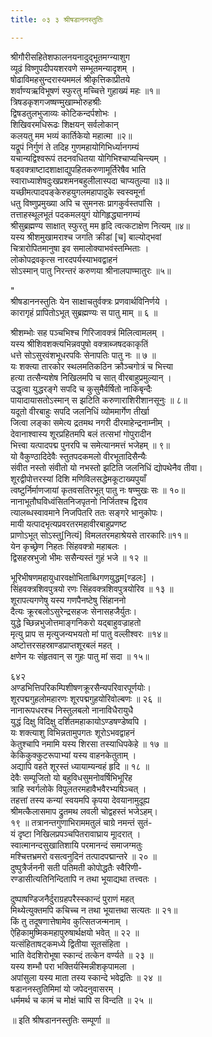 ```yaml
---
title: ०३ ३ श्रीषडाननस्तुतिः

---
```

 श्रीगौरीसहितेशफालनयनादुद्भूतमग्न्याशुग  
व्यूढं विष्णुपदीपयशरवणे सम्भूतमन्यादृशम् ।  
षोढाविमहसुन्दरास्यममलं श्रीकृत्तिकाप्रीतये  
शर्वाण्यऋविभूषणं स्फुरतु मच्चित्ते गुहाख्यं महः ॥१॥  
त्रिषडकृशगजष्षण्मुखाम्भोरुहश्रीः  
द्विषडतुलभुजाव्यः कोटिकन्दर्पशोभः ।  
शिखिवरमधिरूढः शिक्षयन् सर्वलोकान्  
कलयतु मम भव्यं कार्तिकेयो महात्मा ॥२॥  
यद्रूपं निर्गुणं ते तदिह गुणमहायोगिभिर्ध्यानगम्यं  
यचान्यद्विश्वरूपं तदनवधितया योगिभिश्चाप्यचिन्त्यम् ।  
षड्वक्त्राष्टादशाक्षाद्युपहितकरुणामूर्तिरेषैव भाति  
स्वाराध्याशेषदुःखप्रशमनबहुलीलास्पदा चाप्यतुल्या ॥३॥  
यच्छीमत्पादपङ्केरुहयुगलमहापादुके स्वस्वमूर्ना  
धतु विष्णुप्रमुख्या अपि च सुमनसः प्रागकुर्वस्तपांसि ।  
तत्ताहस्थूलभूतं पदकमलयुगं योगिहृद्ध्यानगम्यं  
श्रीसुब्रह्मण्य साक्षात् स्फुरतु मम हृदि त्वत्कटाक्षेण नित्यम् ॥४॥  
यस्य श्रीशमुखामराश्च जगति क्रीडां [च] बाल्योद्भवां  
चित्रारोपितमानुषा इव समालोक्याभवंस्तम्भिताः ।  
लोकोपद्रवकृत्स नारदपर्यस्याभवद्वाहनं  
सोऽस्मान् पातु निरन्तरं करुणया श्रीनालपाण्मातुरः ॥५॥  

"  
श्रीषडाननस्तुतिः येन साक्षाचतुर्वक्त्रः प्रणवार्थविनिर्णये ।  
कारागृहं प्रापितोऽभूत् सुब्रह्मण्यः स पातु माम् ॥ ६ ॥  

श्रीशम्भोः सह पञ्चभिश्च गिरिजावक्त्रं मिलित्वामलम् ।  
यस्य श्रीशिवशक्त्यभिन्नवपुषो वक्त्राब्जषदकाकृतिं  
धत्ते सोऽसुरवंशभूधरपविः सेनापतिः पातु नः ॥ ७ ॥  
यः शक्त्या तारकोर स्थलमतिकठिन क्रौञ्चगोत्रं च भित्त्या  
हत्या तत्सैन्यशेष निखिलमपि च सात् वीरबाहुप्रमुल्यान् ।  
उद्धृत्वा युद्धरङ्गे सपदि च कुसुमैर्वर्षितो नाकिबृन्दैः  
पायादायासतोऽस्मान् स झटिति करुणाराशिरीशानसूनुः ॥ ८॥  
यदूतो वीरबाहुः सपदि जलनिधिं व्योममार्गेण तीर्खा  
जित्वा लङ्का समेत्य द्रतमथ नगरी दीरमाहेन्द्रनाम्नीम् ।  
देवानाश्वास्य शूरप्रहितमपि बलं तत्सभां गोपुरादीन  
भित्त्वा यत्पादपद्म पुनरपि च समेत्यानमत्तं भजेहम् ॥ ९॥  
यो वैकुण्ठादिदेवैः स्तुतपदकमलो वीरभूतादिसैन्यैः  
संवीत नस्तो संवीतो यो नभस्तो झटिति जलनिधिं द्योपथेनैव तीवा।  
शूरद्वीपोत्तरस्यां दिशि मणिविलसद्धेमकूटाख्यपुयाँ  
त्वष्टुर्निर्माणजायां कृतवसतिरभूत् पातु नः षण्मुखः सः ॥ १०॥  
नानाभूतौघविध्वंसितनिजपृतनो निर्जितश्च द्विराव  
त्यालब्धस्वावमाने निजपितरि ततः सङ्गरे भानुकोपः।  
मायी यत्पादभृत्यप्रवरतरमहावीरबाहुप्रणष्ट  
प्राणोऽभूत् सोऽस्तु[नित्यं] विमलतरमहाश्रेयसे तारकारिः॥११॥  
येन कृच्छ्रेण निहतः सिंहवक्त्रो महाबलः ।  
द्विसहस्रभुजो भीमः ससैन्यस्तं गुहं भजे ॥ १२ ॥  

भूरिभीषणमहायुधारवक्षोभिताब्धिगणयुद्धम[ण्डलः] ।  
सिंहवक्त्रशिवपुत्रयो रणः सिंहवक्त्रशिवपुत्रयोरिव ॥ १३ ॥  
शूरापत्यगणेषु यस्य गणपैनष्टेषु सिंहाननो  
दैत्यः क्रूरबलोऽसुरेन्द्रसहजः सेनासहजैर्युतः।  
युद्धे च्छिन्नभुजोत्तमाङ्गनिकरो यद्बाहुवज्राहतो  
मृत्यु प्राप स मृत्युजन्यभयतो मां पातु वल्लीश्वरः ॥१४॥  
अष्टोत्तरसहस्राण्डप्राप्तशूरबलं महत् ।  
क्षणेन यः संहृतवान् स गुहः पातु मां सदा ॥ १५॥  

६४२  
अण्डभित्तिपरिकम्पिशीषणक्रूरसैन्यपरिवारपूर्णयोः।  
शूरपद्मगुहलोमहारणः शूरपद्मगुहयोरिवोल्बणः ॥ २६ ॥  
नानारूपधरश्च निस्तुलबलो नानाविधैरायुधै  
युद्धं दिक्षु विदिक्षु दर्शितमहाकायोऽण्डषण्डेष्वपि ।  
यः शक्त्याशु विभिन्नतामुपगतः शूरोऽभवद्वाहनं  
केतुश्चापि नमामि यस्य शिरसा तस्याधिपकेहे ॥ १७ ॥  
केकिकुक्कुटरूपाभ्यां यस्य वाहनकेतुताम् ।  
अद्यापि वहते शूरस्तं ध्यायाम्यन्वहं हृदि ॥ १८ ॥  
देवैः सम्पूजितो यो बहुविधसुमनोवर्षिभिभूरिह  
त्राहि स्वर्गलोके विपुलतरमहावैभवैरभ्यषिञ्चत् ।  
तहत्तां तस्य कन्यां स्वयमपि कृपया देवयानामुदूह्य  
श्रीमत्कैलासमाप द्रुतमथ लवली चोद्वहस्तं भजेऽहम्।  
१९ ॥ तत्रानन्तगुणाभिराममतुलं चाग्रे नमन्तं सुतं-  
यं दृष्टा निखिलप्रपञ्चपितरावाघ्राय मूादरात् ।  
स्वात्मानन्दसुखातिशायि परमानन्दं समाजग्मतुः  
मश्चित्तभ्रमरो वसत्वनुदिनं तत्पादपद्मान्तरे ॥ २० ॥  
दुष्पुत्रैर्जननी सती पतिमती कोपोद्धतैः स्वैरिणी-  
रण्डासीत्यतिनिन्दितापि न तथा भूयाद्यथा तत्त्वतः ।  

दुष्पाषण्डिजनैर्दुराग्रहपरैस्स्कान्दं पुराणं महत्  
मिथ्येत्युक्तमपि कचिच्च न तथा भूयात्तथा सत्यतः ॥ २१॥  
किं तु तदूषणात्तेषामेव कुत्सितजन्मनाम् ।  
ऐहिकामुष्मिकमहापुरुषार्थक्षयो भवेत् ॥ २२ ॥  
यत्संहिताषट्कमध्ये द्वितीया सूतसंहिता ।  
भाति वेदशिरोभूषा स्कान्दं तत्केन वर्ण्यते ॥ २३ ॥  
यस्य शम्भौ परा भक्तिर्यस्मिन्नीशकृपामला ।  
अपांसुला यस्य माता तस्य स्कान्दे भवेद्रतिः ॥ २४ ॥  
षडाननस्तुतिमिमां यो जपेदनुवासरम् ।  
धर्ममर्थ च कामं च मोक्षं चापि स विन्दति ॥ २५ ॥  

॥ इति श्रीषडाननस्तुतिः सम्पूर्णा ॥  